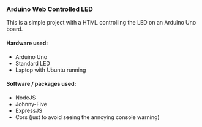 ### Arduino Web Controlled LED
This is a simple project with a HTML controlling the LED on an Arduino Uno board.

#### Hardware used:
- Arduino Uno
- Standard LED
- Laptop with Ubuntu running

#### Software / packages used:
- NodeJS
- Johnny-Five
- ExpressJS
- Cors (just to avoid seeing the annoying console warning)
